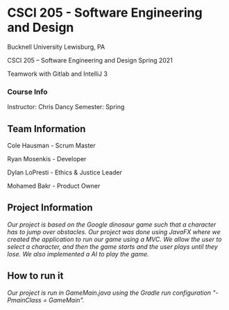 # CSCI 205 - Software Engineering and Design
Bucknell University
Lewisburg, PA

CSCI 205 – Software Engineering and Design Spring 2021

Teamwork with Gitlab and IntelliJ 3
### Course Info
Instructor: Chris Dancy
Semester: Spring
## Team Information
Cole Hausman - Scrum Master

Ryan Mosenkis - Developer

Dylan LoPresti - Ethics & Justice Leader

Mohamed Bakr - Product Owner
## Project Information
*Our project is based on the Google dinosaur game such that a character has to jump over obstacles. Our project was done
using JavaFX where we created the application to run our game using a MVC. We allow the user to select a character, and 
then the game starts and the user plays until they lose. We also implemented a AI to play the game.*
## How to run it
*Our project is run in GameMain.java using the Gradle run configuration "-PmainClass = GameMain".*
